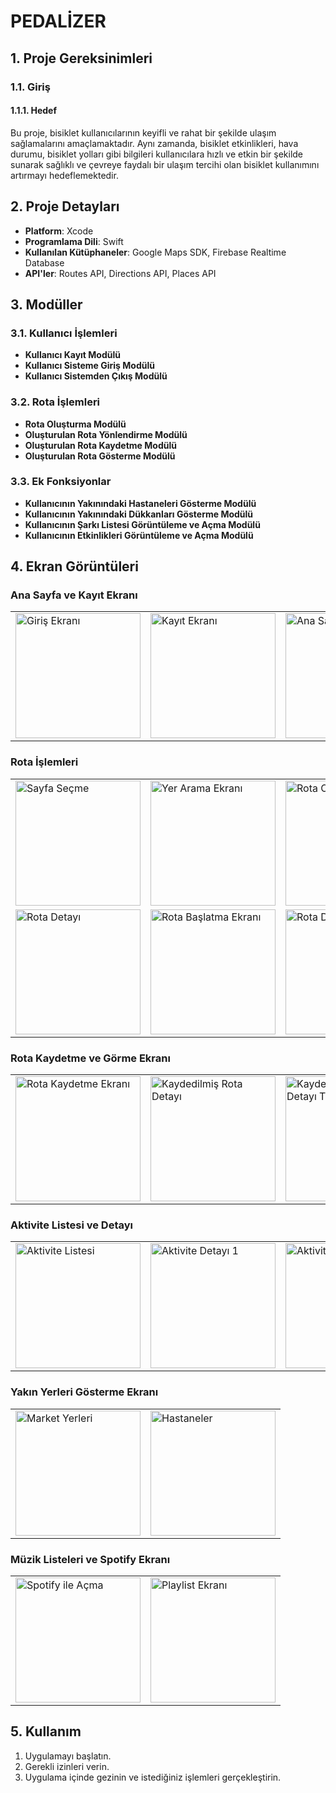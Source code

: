 # PEDALİZER

## 1. Proje Gereksinimleri

### 1.1. Giriş

#### 1.1.1. Hedef

Bu proje, bisiklet kullanıcılarının keyifli ve rahat bir şekilde ulaşım sağlamalarını amaçlamaktadır. Aynı zamanda, bisiklet etkinlikleri, hava durumu, bisiklet yolları gibi bilgileri kullanıcılara hızlı ve etkin bir şekilde sunarak sağlıklı ve çevreye faydalı bir ulaşım tercihi olan bisiklet kullanımını artırmayı hedeflemektedir.

## 2. Proje Detayları

- **Platform**: Xcode
- **Programlama Dili**: Swift
- **Kullanılan Kütüphaneler**: Google Maps SDK, Firebase Realtime Database
- **API'ler**: Routes API, Directions API, Places API

## 3. Modüller

### 3.1. Kullanıcı İşlemleri

- **Kullanıcı Kayıt Modülü**
- **Kullanıcı Sisteme Giriş Modülü**
- **Kullanıcı Sistemden Çıkış Modülü**

### 3.2. Rota İşlemleri

- **Rota Oluşturma Modülü**
- **Oluşturulan Rota Yönlendirme Modülü**
- **Oluşturulan Rota Kaydetme Modülü**
- **Oluşturulan Rota Gösterme Modülü**

### 3.3. Ek Fonksiyonlar

- **Kullanıcının Yakınındaki Hastaneleri Gösterme Modülü**
- **Kullanıcının Yakınındaki Dükkanları Gösterme Modülü**
- **Kullanıcının Şarkı Listesi Görüntüleme ve Açma Modülü**
- **Kullanıcının Etkinlikleri Görüntüleme ve Açma Modülü**

## 4. Ekran Görüntüleri

### Ana Sayfa ve Kayıt Ekranı
<table>
  <tr>
    <td><img src="ScreenShots/LoginPage.png" alt="Giriş Ekranı" width="200"/></td>
    <td><img src="ScreenShots/Register.jpg" alt="Kayıt Ekranı" width="200"/></td>
    <td><img src="ScreenShots/MainScreen.jpg" alt="Ana Sayfa" width="200"/></td>
  </tr>
</table>

### Rota İşlemleri
<table>
  <tr>
    <td><img src="ScreenShots/ChoosingPage.jpg" alt="Sayfa Seçme" width="200"/></td>
    <td><img src="ScreenShots/SearchPlacesScreen.jpg" alt="Yer Arama Ekranı" width="200"/></td>
    <td><img src="ScreenShots/CreateRoutesScreen.jpg" alt="Rota Oluşturma" width="200"/></td>
  </tr>
  <tr>
    <td><img src="ScreenShots/RouteDetailScreen.jpg" alt="Rota Detayı" width="200"/></td>
    <td><img src="ScreenShots/StartRouteScreen.jpg" alt="Rota Başlatma Ekranı" width="200"/></td>
     <td><img src="ScreenShots/RouteDetailScreenAfter.jpg" alt="Rota Detayı Tekrar" width="200"/></td>
  </tr>
  </table>
  
  ### Rota Kaydetme ve Görme Ekranı
  <table>
  <tr>
     <td><img src="ScreenShots/RouteSaveScreen.jpg" alt="Rota Kaydetme Ekranı" width="200"/></td>
    <td><img src="ScreenShots/SavedRouteDetailScreen.jpg" alt="Kaydedilmiş Rota Detayı" width="200"/></td>
     <td><img src="ScreenShots/SavedRouteDetailScreen2.jpg" alt="Kaydedilmiş Rota Detayı Tekrar" width="200"/></td>
  </tr>
</table>

### Aktivite Listesi ve Detayı
<table>
  <tr>
    <td><img src="ScreenShots/ActivityListScreen.jpg" alt="Aktivite Listesi" width="200"/></td>
    <td><img src="ScreenShots/ActivityDetailScreen1.jpg" alt="Aktivite Detayı 1" width="200"/></td>
     <td><img src="ScreenShots/ActivityDetailScreen2.jpg" alt="Aktivite Detayı 2" width="200"/></td>
    <td><img src="ScreenShots/ActivityDetailScreen3.jpg" alt="Aktivite Detayı 3" width="200"/></td>
  </tr>
</table>

### Yakın Yerleri Gösterme Ekranı
<table>
  <tr>
    <td><img src="ScreenShots/NeareMarketPlaces.jpg" alt="Market Yerleri" width="200"/></td>
    <td><img src="ScreenShots/NearestHospitalPlaces.jpg" alt="Hastaneler" width="200"/></td>
  </tr>
</table>
  
  ### Müzik Listeleri ve Spotify Ekranı
  <table>
  <tr>
    <td><img src="ScreenShots/OpenSpotifyWithWeb.jpg" alt="Spotify ile Açma" width="200"/></td>
    <td><img src="ScreenShots/PlaylistScreen.jpg" alt="Playlist Ekranı" width="200"/></td>
  </tr>
</table>

## 5. Kullanım

1. Uygulamayı başlatın.
2. Gerekli izinleri verin.
3. Uygulama içinde gezinin ve istediğiniz işlemleri gerçekleştirin.


